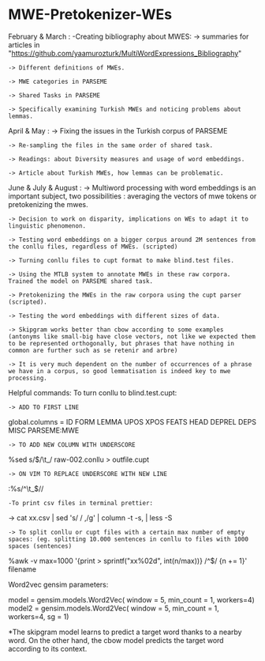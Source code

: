 # MWE-Pretokenizer-WEs

February & March : 
-Creating bibliography about MWES:
    -> summaries for articles in "https://github.com/yaamurozturk/MultiWordExpressions_Bibliography"
    
    -> Different definitions of MWEs. 
    
    -> MWE categories in PARSEME
    
    -> Shared Tasks in PARSEME
    
    -> Specifically examining Turkish MWEs and noticing problems about lemmas. 

April & May :
    -> Fixing the issues in the Turkish corpus of PARSEME
    
    -> Re-sampling the files in the same order of shared task.
    
    -> Readings: about Diversity measures and usage of word embeddings. 
    
    -> Article about Turkish MWEs, how lemmas can be problematic.
    
June & July & August : 
    -> Multiword processing with word embeddings is an important subject, two possibilities : averaging the vectors of mwe tokens or pretokenizing the mwes. 
    
    -> Decision to work on disparity, implications on WEs to adapt it to linguistic phenomenon. 
    
    -> Testing word embeddings on a bigger corpus around 2M sentences from the conllu files, regardless of MWEs. (scripted)
    
    -> Turning conllu files to cupt format to make blind.test files. 
    
    -> Using the MTLB system to annotate MWEs in these raw corpora. Trained the model on PARSEME shared task. 
    
    -> Pretokenizing the MWEs in the raw corpora using the cupt parser (scripted).
    
    -> Testing the word embeddings with different sizes of data. 
    
    -> Skipgram works better than cbow according to some examples (antonyms like small-big have close vectors, not like we expected them to be represented orthogonally, but phrases that have nothing in common are further such as se retenir and arbre) 
    
    -> It is very much dependent on the number of occurrences of a phrase we have in a corpus, so good lemmatisation is indeed key to mwe processing. 
    
Helpful commands:
To turn conllu to blind.test.cupt:
    
    -> ADD TO FIRST LINE 
global.columns = ID FORM LEMMA UPOS XPOS FEATS HEAD DEPREL DEPS MISC PARSEME:MWE

    -> TO ADD NEW COLUMN WITH UNDERSCORE
%sed s/$/\\t_/ raw-002.conllu > outfile.cupt
    
    -> ON VIM TO REPLACE UNDERSCORE WITH NEW LINE 
:%s/^\t_$//
    
    -To print csv files in terminal prettier:
-> cat xx.csv | sed 's/ / ,/g' | column -t -s, | less -S
    
    -> To split conllu or cupt files with a certain max number of empty spaces: (eg. splitting 10.000 sentences in conllu to files with 1000 spaces (sentences)  
%awk -v max=1000 '{print > sprintf("xx%02d", int(n/max))} /^$/ {n += 1}' filename

Word2vec gensim parameters: 

model = gensim.models.Word2Vec( 
    window = 5,
    min_count = 1,
    workers=4)
model2 = gensim.models.Word2Vec( 
    window = 5,
    min_count = 1,
    workers=4,
    sg = 1)

*The skipgram model learns to predict a target word thanks to a nearby word. On the other hand, the cbow model predicts the target word according to its context. 
